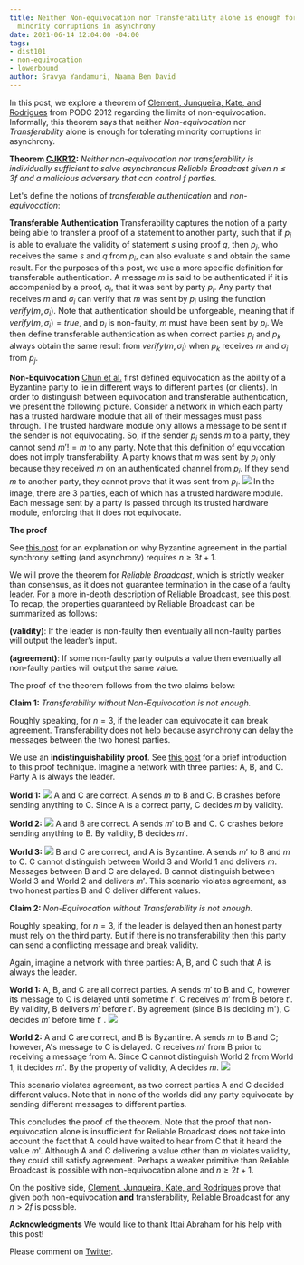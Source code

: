 ```yaml
---
title: Neither Non-equivocation nor Transferability alone is enough for tolerating
  minority corruptions in asynchrony
date: 2021-06-14 12:04:00 -04:00
tags:
- dist101
- non-equivocation
- lowerbound
author: Sravya Yandamuri, Naama Ben David
---
```


In this post, we explore a theorem of [Clement, Junqueira, Kate, and Rodrigues](https://citeseerx.ist.psu.edu/viewdoc/download?doi=10.1.1.363.8415&rep=rep1&type=pdf) from PODC 2012 regarding the limits of non-equivocation. Informally, this theorem says that neither *Non-equivocation* nor *Transferability* alone is enough for tolerating minority corruptions in asynchrony.


**Theorem [CJKR12](https://citeseerx.ist.psu.edu/viewdoc/download?doi=10.1.1.363.8415&rep=rep1&type=pdf):** *Neither non-equivocation nor transferability is individually sufficient to solve asynchronous Reliable Broadcast given $n \leq 3f$ and a malicious adversary that can control $f$ parties.*


Let's define the notions of *transferable authentication* and *non-equivocation*:

**Transferable Authentication**
Transferability captures the notion of a party being able to transfer a proof of a statement to another party, such that if $p_i$ is able to evaluate the validity of statement $s$ using proof $q$, then $p_j$, who receives the same $s$ and $q$ from $p_i$, can also evaluate $s$ and obtain the same result. For the purposes of this post, we use a more specific definition for transferable authentication. A message $m$ is said to be authenticated if it is accompanied by a proof, $\sigma_i$, that it was sent by party $p_i$. Any party that receives $m$ and $\sigma_i$ can verify that $m$ was sent by $p_i$ using the function $verify(m, \sigma_{i})$. Note that authentication should be unforgeable, meaning that if $verify(m,\sigma_{i})=true$, and $p_i$ is non-faulty, $m$ must have been sent by $p_i$. We then define transferable authentication as when correct parties $p_j$ and $p_k$ always obtain the same result from $verify(m,\sigma_{i})$ when $p_k$ receives $m$ and $\sigma_i$ from $p_j$.

**Non-Equivocation**
[Chun et al.](https://dl.acm.org/doi/pdf/10.1145/1323293.1294280?casa_token=ntow64zqPTIAAAAA:R1ogvwWbiSeQHRR3LTrXt1xzEz3u__dOe_c8pb6JcKiij8xHvgV3bNFt5r-bW_1PKcvNt7EqsdSD) first defined equivocation as the ability of a Byzantine party to lie in different ways to different parties (or clients). In order to distinguish between equivocation and transferable authentication, we present the following picture. Consider a network in which each party has a trusted hardware module that all of their messages must pass through. The trusted hardware module only allows a message to be sent if the sender is not equivocating. So, if the sender $p_i$ sends $m$ to a party, they cannot send $m'!=m$ to any party. Note that this definition of equivocation does not imply transferability. A party knows that $m$ was sent by $p_i$ only because they received $m$ on an authenticated channel from $p_i$. If they send $m$ to another party, they cannot prove that it was sent from $p_i$.
![](https://i.imgur.com/bJE1Iaa.png)
In the image, there are 3 parties, each of which has a trusted hardware module. Each message sent by a party is passed through its trusted hardware module, enforcing that it does not equivocate.

**The proof**

See [this post](https://decentralizedthoughts.github.io/2019-06-25-on-the-impossibility-of-byzantine-agreement-for-n-equals-3f-in-partial-synchrony/) for an explanation on why Byzantine agreement in the partial synchrony setting (and asynchrony) requires $n\geq{3t+1}$.

We will prove the theorem for *Reliable Broadcast*, which is strictly weaker than consensus, as it does not guarantee termination in the case of a faulty leader. For a more in-depth description of Reliable Broadcast, see [this post](https://decentralizedthoughts.github.io/2020-09-19-living-with-asynchrony-brachas-reliable-broadcast/). To recap, the properties guaranteed by Reliable Broadcast can be summarized as follows:

**(validity)**: If the leader is non-faulty then eventually all non-faulty parties will output the leader’s input.

**(agreement)**: If some non-faulty party outputs a value then eventually all non-faulty parties will output the same value.

The proof of the theorem follows from the two claims below:

**Claim 1:** *Transferability without Non-Equivocation is not enough.*

Roughly speaking, for $n=3$, if the leader can equivocate it can break agreement. Transferability does not help because asynchrony can delay the messages between the two honest parties. 

We use an **indistinguishability proof**. See [this post](https://decentralizedthoughts.github.io/2019-06-25-on-the-impossibility-of-byzantine-agreement-for-n-equals-3f-in-partial-synchrony/) for a brief introduction to this proof technique. Imagine a network with three parties: A, B, and C. Party A is always the leader.

**World 1:** 
![](https://i.imgur.com/KaaCemV.png)
A and C are correct. A sends $m$ to B and C. B crashes before sending anything to C. Since A is a correct party, C decides $m$ by validity.


**World 2:** 
![](https://i.imgur.com/H5laWbd.png)
A and B are correct. A sends $m'$ to B and C. C crashes before sending anything to B. By validity, B decides $m'$.


**World 3:** 
![](https://i.imgur.com/gjfRiyw.png)
B and C are correct, and A is Byzantine. A sends $m'$ to B and $m$ to C. C cannot distinguish between World 3 and World 1 and delivers $m$. Messages between B and C are delayed. B cannot distinguish between World 3 and World 2 and delivers $m'$. This scenario violates agreement, as two honest parties B and C deliver different values.

**Claim 2:** *Non-Equivocation without Transferability is not enough.*


Roughly speaking, for $n=3$, if the leader is delayed then an honest party must rely on the third party. But if there is no transferability then this party can send a conflicting message and break validity.

Again, imagine a network with three parties: A, B, and C such that A is always the leader.

**World 1:** A, B, and C are all correct parties. A sends $m'$ to B and C, however its message to C is delayed until sometime $t'$. C receives $m'$ from B before $t'$. By validity, B delivers $m'$ before $t'$. By agreement (since B is deciding m'), C decides $m'$ before time $t'$ .
![](https://i.imgur.com/A77BbdM.png)



**World 2:** A and C are correct, and B is Byzantine. A sends $m$ to B and C; however, A's message to C is delayed. C receives $m'$ from B prior to receiving a message from A. Since C cannot distinguish World 2 from World 1, it decides $m'$. By the property of validity, A decides $m$.
![](https://i.imgur.com/WNYZMbQ.png)


This scenario violates agreement, as two correct parties A and C decided different values. Note that in none of the worlds did any party equivocate by sending different messages to different parties.

This concludes the proof of the theorem. Note that the proof that non-equivocation alone is insufficient for Reliable Broadcast does not take into account the fact that A could have waited to hear from C that it heard the value $m'$. Although A and C delivering a value other than $m$ violates validity, they could still satisfy agreement. Perhaps a weaker primitive than Reliable Broadcast is possible with non-equivocation alone and $n\geq{2t+1}$. 

On the positive side, [Clement, Junqueira, Kate, and Rodrigues](https://citeseerx.ist.psu.edu/viewdoc/download?doi=10.1.1.363.8415&rep=rep1&type=pdf) prove that given both non-equivocation **and** transferability, Reliable Broadcast for any $n > 2f$ is possible. 


**Acknowledgments** We would like to thank Ittai Abraham for his help with this post!

Please comment on [Twitter](https://twitter.com/ittaia/status/1405923076211097602?s=20).
